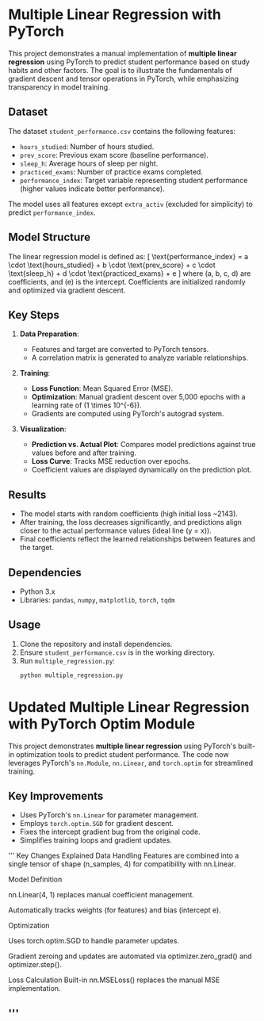 # Multiple Linear Regression with PyTorch

This project demonstrates a manual implementation of **multiple linear regression** using PyTorch to predict student performance based on study habits and other factors. The goal is to illustrate the fundamentals of gradient descent and tensor operations in PyTorch, while emphasizing transparency in model training.

## Dataset
The dataset `student_performance.csv` contains the following features:
- `hours_studied`: Number of hours studied.
- `prev_score`: Previous exam score (baseline performance).
- `sleep_h`: Average hours of sleep per night.
- `practiced_exams`: Number of practice exams completed.
- `performance_index`: Target variable representing student performance (higher values indicate better performance).

The model uses all features except `extra_activ` (excluded for simplicity) to predict `performance_index`.

## Model Structure
The linear regression model is defined as:
\[
\text{performance\_index} = a \cdot \text{hours\_studied} + b \cdot \text{prev\_score} + c \cdot \text{sleep\_h} + d \cdot \text{practiced\_exams} + e
\]
where \(a, b, c, d\) are coefficients, and \(e\) is the intercept. Coefficients are initialized randomly and optimized via gradient descent.

## Key Steps
1. **Data Preparation**:  
   - Features and target are converted to PyTorch tensors.
   - A correlation matrix is generated to analyze variable relationships.

2. **Training**:
   - **Loss Function**: Mean Squared Error (MSE).
   - **Optimization**: Manual gradient descent over 5,000 epochs with a learning rate of \(1 \times 10^{-6}\).
   - Gradients are computed using PyTorch's autograd system.

3. **Visualization**:
   - **Prediction vs. Actual Plot**: Compares model predictions against true values before and after training.
   - **Loss Curve**: Tracks MSE reduction over epochs.
   - Coefficient values are displayed dynamically on the prediction plot.

## Results
- The model starts with random coefficients (high initial loss ~2143).
- After training, the loss decreases significantly, and predictions align closer to the actual performance values (ideal line \(y = x\)).
- Final coefficients reflect the learned relationships between features and the target.

## Dependencies
- Python 3.x
- Libraries: `pandas`, `numpy`, `matplotlib`, `torch`, `tqdm`

## Usage
1. Clone the repository and install dependencies.
2. Ensure `student_performance.csv` is in the working directory.
3. Run `multiple_regression.py`:
   ```bash
   python multiple_regression.py


# Updated Multiple Linear Regression with PyTorch Optim Module

This project demonstrates **multiple linear regression** using PyTorch's built-in optimization tools to predict student performance. The code now leverages PyTorch's `nn.Module`, `nn.Linear`, and `torch.optim` for streamlined training.

## Key Improvements
- Uses PyTorch's `nn.Linear` for parameter management.
- Employs `torch.optim.SGD` for gradient descent.
- Fixes the intercept gradient bug from the original code.
- Simplifies training loops and gradient updates.

''' Key Changes Explained
Data Handling
Features are combined into a single tensor of shape (n_samples, 4) for compatibility with nn.Linear.

Model Definition

nn.Linear(4, 1) replaces manual coefficient management.

Automatically tracks weights (for features) and bias (intercept e).

Optimization

Uses torch.optim.SGD to handle parameter updates.

Gradient zeroing and updates are automated via optimizer.zero_grad() and optimizer.step().

Loss Calculation
Built-in nn.MSELoss() replaces the manual MSE implementation.

'''
---